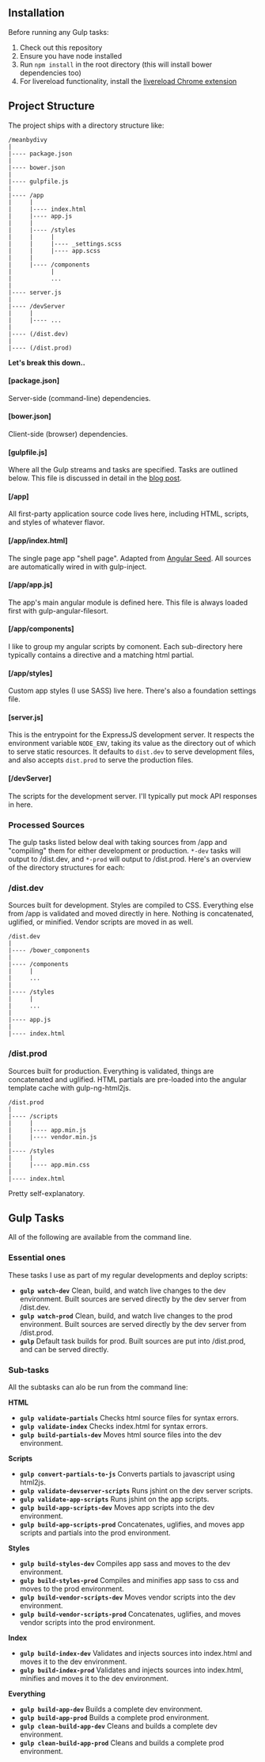 ## Installation

Before running any Gulp tasks:

1. Check out this repository
2. Ensure you have node installed
3. Run `npm install` in the root directory (this will install bower dependencies too)
4. For livereload functionality, install the [livereload Chrome extension](https://chrome.google.com/webstore/detail/livereload/jnihajbhpnppcggbcgedagnkighmdlei)

## Project Structure

The project ships with a directory structure like:

    /meanbydivy
    |
    |---- package.json
    |
    |---- bower.json
    |
    |---- gulpfile.js
    |
    |---- /app
    |     |
    |     |---- index.html
    |     |---- app.js
    |     |
    |     |---- /styles
    |     |     |
    |     |     |---- _settings.scss
    |     |     |---- app.scss
    |     |
    |     |---- /components
    |           |
    |           ...
    |
    |---- server.js
    |
    |---- /devServer
    |     |
    |     |---- ...
    |
    |---- (/dist.dev)
    |
    |---- (/dist.prod)
    

__Let's break this down..__

#### [package.json]

Server-side (command-line) dependencies.

#### [bower.json]

Client-side (browser) dependencies.

#### [gulpfile.js]

Where all the Gulp streams and tasks are specified. Tasks are outlined below. This file is discussed in detail in the [blog post](http://paislee.io/a-healthy-gulp-setup-for-angularjs-projects).

#### [/app]

All first-party application source code lives here, including HTML, scripts, and styles of whatever flavor.

#### [/app/index.html]

The single page app "shell page". Adapted from [Angular Seed](https://github.com/angular/angular-seed/blob/master/app/index.html). All sources are automatically wired in with gulp-inject.

#### [/app/app.js]

The app's main angular module is defined here. This file is always loaded first with gulp-angular-filesort.

#### [/app/components]

I like to group my angular scripts by comonent. Each sub-directory here typically contains a directive and a matching html partial.

#### [/app/styles]

Custom app styles (I use SASS) live here. There's also a foundation settings file.

#### [server.js]

This is the entrypoint for the ExpressJS development server. It respects the environment variable `NODE_ENV`, taking its value as the directory out of which to serve static resources. It defaults to `dist.dev` to serve development files, and also accepts `dist.prod` to serve the production files.

#### [/devServer]

The scripts for the development server. I'll typically put mock API responses in here.

### Processed Sources

The gulp tasks listed below deal with taking sources from /app and "compiling" them for either development or production. `*-dev` tasks will output to /dist.dev, and `*-prod` will output to /dist.prod. Here's an overview of the directory structures for each:

### /dist.dev

Sources built for development. Styles are compiled to CSS. Everything else from /app is validated and moved directly in here. Nothing is concatenated, uglified, or minified. Vendor scripts are moved in as well.

    /dist.dev
    |
    |---- /bower_components
    |
    |---- /components
    |     |
    |     ...
    |
    |---- /styles
    |     |
    |     ...
    |
    |---- app.js
    |
    |---- index.html

### /dist.prod

Sources built for production. Everything is validated, things are concatenated and uglified. HTML partials are pre-loaded into the angular template cache with gulp-ng-html2js.

    /dist.prod
    |
    |---- /scripts
    |     |
    |     |---- app.min.js
    |     |---- vendor.min.js
    |
    |---- /styles
    |     |
    |     |---- app.min.css
    |
    |---- index.html
    
Pretty self-explanatory.

## Gulp Tasks

All of the following are available from the command line.

### Essential ones

These tasks I use as part of my regular developments and deploy scripts:

- __`gulp watch-dev`__ Clean, build, and watch live changes to the dev environment. Built sources are served directly by the dev server from /dist.dev.
- __`gulp watch-prod`__ Clean, build, and watch live changes to the prod environment. Built sources are served directly by the dev server from /dist.prod.
- __`gulp`__ Default task builds for prod. Built sources are put into /dist.prod, and can be served directly.

### Sub-tasks

All the subtasks can alo be run from the command line:

__HTML__

- __`gulp validate-partials`__ Checks html source files for syntax errors.
- __`gulp validate-index`__ Checks index.html for syntax errors.
- __`gulp build-partials-dev`__ Moves html source files into the dev environment.

__Scripts__

- __`gulp convert-partials-to-js`__ Converts partials to javascript using html2js.
- __`gulp validate-devserver-scripts`__ Runs jshint on the dev server scripts.
- __`gulp validate-app-scripts`__ Runs jshint on the app scripts.
- __`gulp build-app-scripts-dev`__ Moves app scripts into the dev environment.
- __`gulp build-app-scripts-prod`__ Concatenates, uglifies, and moves app scripts and partials into the prod environment.

__Styles__

- __`gulp build-styles-dev`__ Compiles app sass and moves to the dev environment.
- __`gulp build-styles-prod`__ Compiles and minifies app sass to css and moves to the prod environment.
- __`gulp build-vendor-scripts-dev`__ Moves vendor scripts into the dev environment.
- __`gulp build-vendor-scripts-prod`__ Concatenates, uglifies, and moves vendor scripts into the prod environment.

__Index__
- __`gulp build-index-dev`__ Validates and injects sources into index.html and moves it to the dev environment.
- __`gulp build-index-prod`__ Validates and injects sources into index.html, minifies and moves it to the dev environment.

__Everything__

- __`gulp build-app-dev`__ Builds a complete dev environment.
- __`gulp build-app-prod`__ Builds a complete prod environment.
- __`gulp clean-build-app-dev`__ Cleans and builds a complete dev environment.
- __`gulp clean-build-app-prod`__ Cleans and builds a complete prod environment.

